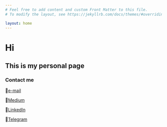 ```yaml
---
# Feel free to add content and custom Front Matter to this file.
# To modify the layout, see https://jekyllrb.com/docs/themes/#overriding-theme-defaults

layout: home
---
```


# __Hi__ 
## This is my personal page

### Contact me
:e-mail:[e-mail](mailto:delovoy.kirillgrischuk@gmail.com)

:dart:[Medium](https://kirya522.medium.com/)

:bell:[LinkedIn](https://www.linkedin.com/in/kirill-grischuk/)

:briefcase:[Telegram](https://t.me/kirill_grischuk)
